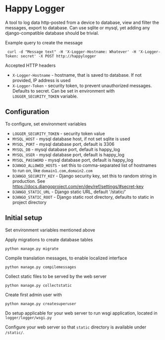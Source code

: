 # Happy Logger

A tool to log data http-posted from a device to database, view and filter the messages, export
to database. Can use sqlite or mysql, yet adding any django-compatible database should be trivial.

Example query to create the message
```
 curl -d "Message text" -H 'X-Logger-Hostname: Whatever' -H 'X-Logger-Token: secret' -X POST http://happylogger
```

Accepted HTTP headers

* `X-Logger-Hostname` - hostname, that is saved to database. If not provided, IP address is used
* `X-Logger-Token` - security token, to prevent unauthorized messages. Defaults to secret. Can be set in 
  environment with `LOGGER_SECURITY_TOKEN` variable.

## Configuration

To configure, set environment variables

* `LOGGER_SECURITY_TOKEN` - security token value
* `MYSQL_HOST` - mysql database host, if not set sqlite is used
* `MYSQL_PORT` - mysql database port, default is 3306
* `MYSQL_DB` - mysql database port, default is happy_log
* `MYSQL_USER` - mysql database port, default is happy_log
* `MYSQL_PASSWORD` - mysql database port, default is happy_log
* `DJANGO_ALLOWED_HOSTS` - set this to comma-separated list of hostnames to run on, like `domain1.com,domain2.com`
* `DJANGO_SECURITY_KEY` - Django security key, set this to random string in production. See https://docs.djangoproject.com/en/dev/ref/settings/#secret-key
* `DJANGO_STATIC_URL` - Django static URL, default '/static/'
* `DJANGO_STATIC_ROOT` - Django static root directory, defaults to static in project directory

## Initial setup

Set environment variables mentioned above

Apply migrations to create database tables
```
python manage.py migrate
```

Compile translation messages, to enable localized interface
```
python manage.py compilemessages
```

Collect static files to be served by the web server
```
python manage.py collectstatic
```

Create first admin user with
```
python manage.py createsuperuser
```

Do setup applicable for your web server to run wsgi application, located in `logger/logger/wsgi.py`

Configure your web server so that `static` directory is available under `/static/`.